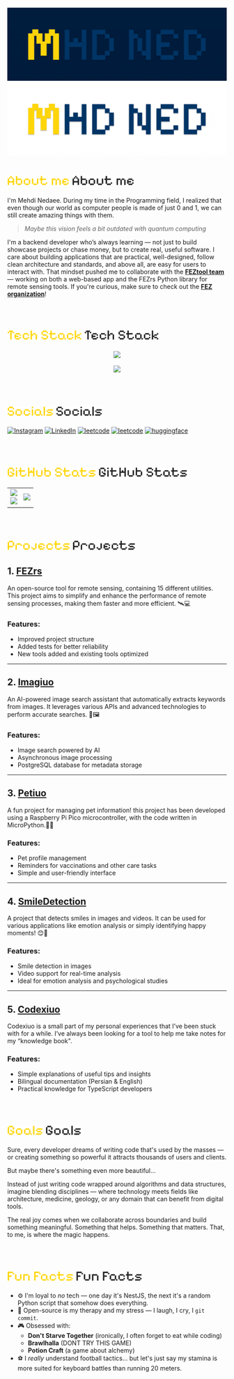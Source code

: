 ![Alt Text](./images/GitHubHeaderBanner.gif#gh-dark-mode-only) ![Alt Text](./images/GitHubHeaderBanner-light.gif#gh-light-mode-only)

# ![About me](./images/titles/About%20me-dark.png#gh-dark-mode-only) ![About me](./images/titles/About%20me-light.png#gh-light-mode-only)

I'm Mehdi Nedaee. During my time in the Programming field, I realized that even though our world as computer people is made of just 0 and 1, we can still create amazing things with them.
</br>

> _Maybe this vision feels a bit outdated with quantum computing_

I'm a backend developer who’s always learning — not just to build showcase projects or chase money, but to create real, useful software.
I care about building applications that are practical, well-designed, follow clean architecture and standards, and above all, are easy for users to interact with. That mindset pushed me to collaborate with the <a href="https://github.com/FEZtool-team">**FEZtool team**</a> — working on both a web-based app and the FEZrs Python library for remote sensing tools.
If you're curious, make sure to check out the <a href="https://github.com/FEZtool-team">**FEZ organization**</a>!

</br>

# ![Alt Text](./images/titles/Tech%20Stack-dark.png#gh-dark-mode-only) ![About me](./images/titles/Tech%20Stack-light.png#gh-light-mode-only)

<p align="center">
  <a href="https://skillicons.dev">
    <img src="https://skillicons.dev/icons?i=nodejs,js,ts,expressjs,nest,jest,npm,php,mongodb,mysql" />
  </a>
</p>
<p align="center">
  <a href="https://skillicons.dev">
    <img src="https://skillicons.dev/icons?i=python,fastapi,postgres,wordpress,raspberrypi,css,redis,git,figma,html" />
  </a>
</p>

</br>

# ![Alt Text](./images/titles/Socials-dark.png#gh-dark-mode-only) ![About me](./images/titles/Socials-light.png#gh-light-mode-only)

[![Instagram](https://img.shields.io/badge/Instagram-%23E4405F.svg?logo=Instagram&logoColor=white)](https://instagram.com/mehtiuo)
[![LinkedIn](https://img.shields.io/badge/LinkedIn-%230077B5.svg?logo=linkedin&logoColor=white)](https://linkedin.com/in/mahdi-nedaee-232168242/)
[![leetcode](https://img.shields.io/badge/Leet-Code-brown?logo=leetcode)](https://leetcode.com/u/Mehtiuo/)
[![leetcode](https://img.shields.io/static/v1?label=ORCID&message=0009-0001-0357-6019&color=green&style=flat&logo=orcid)](https://orcid.org/0009-0001-0357-6019)
[![huggingface](https://img.shields.io/badge/Hugging%20-Face-FF7A8C?logo=huggingface)](https://huggingface.co/Mehtiuo)

</br>

# ![Alt Text](./images/titles/GitHub%20Stats-dark.png#gh-dark-mode-only) ![About me](./images/titles/GitHub%20Stats-light.png#gh-light-mode-only)

<table>
  <tr>
    <td>
      <img src="https://github-readme-stats.vercel.app/api/pin/?username=FEZtool-team&repo=FEZrs&theme=gruvbox&title_color=FFD60A&text_color=FFFFFF&bg_color=001D3D&locale=en&ring_color=FFD60A&icon_color=FFFFFF" />
      <br/>
      <img src="https://github-readme-stats.vercel.app/api?username=mhdned&theme=gruvbox&title_color=FFD60A&text_color=FFFFFF&bg_color=001D3D&locale=en&card_width=500&ring_color=FFD60A" />
    </td>
    <td>
      <img src="https://github-readme-stats.vercel.app/api/top-langs/?username=mhdned&layout=donut-vertical&theme=gruvbox&title_color=FFD60A&text_color=FFFFFF&bg_color=001D3D&locale=en&ring_color=FFD60A" />
    </td>
  </tr>
</table>

</br>

# ![Alt Text](./images/titles/Projects-dark.png#gh-dark-mode-only) ![About me](./images/titles/Projects-light.png#gh-light-mode-only)

## 1. [FEZrs](https://github.com/FEZtool-team/FEZrs)

An open-source tool for remote sensing, containing 15 different utilities. This project aims to simplify and enhance the performance of remote sensing processes, making them faster and more efficient. 🛰️💻

### Features:

- Improved project structure
- Added tests for better reliability
- New tools added and existing tools optimized

---

## 2. [Imagiuo](https://github.com/mhdned/Imagiuo)

An AI-powered image search assistant that automatically extracts keywords from images. It leverages various APIs and advanced technologies to perform accurate searches. 🤖🖼️

### Features:

- Image search powered by AI
- Asynchronous image processing
- PostgreSQL database for metadata storage

---

## 3. [Petiuo](https://github.com/mhdned/Petiuo)

A fun project for managing pet information! this project has been developed using a Raspberry Pi Pico microcontroller, with the code written in MicroPython.🐶🐱

### Features:

- Pet profile management
- Reminders for vaccinations and other care tasks
- Simple and user-friendly interface

---

## 4. [SmileDetection](https://github.com/mhdned/SmileDetection)

A project that detects smiles in images and videos. It can be used for various applications like emotion analysis or simply identifying happy moments! 😊📸

### Features:

- Smile detection in images
- Video support for real-time analysis
- Ideal for emotion analysis and psychological studies

---

## 5. [Codexiuo](https://github.com/mhdned/Codexiuo)

Codexiuo is a small part of my personal experiences that I’ve been stuck with for a while. I’ve always been looking for a tool to help me take notes for my “knowledge book".

### Features:

- Simple explanations of useful tips and insights
- Bilingual documentation (Persian & English)
- Practical knowledge for TypeScript developers

</br>

# ![Alt Text](./images/titles/Goals-dark.png#gh-dark-mode-only) ![About me](./images/titles/Goals-light.png#gh-light-mode-only)

Sure, every developer dreams of writing code that's used by the masses — or creating something so powerful it attracts thousands of users and clients.

But maybe there's something even more beautiful...

Instead of just writing code wrapped around algorithms and data structures, imagine blending disciplines — where technology meets fields like architecture, medicine, geology, or any domain that can benefit from digital tools.

The real joy comes when we collaborate across boundaries and build something meaningful. Something that helps. Something that matters. That, to me, is where the magic happens.

</br>

# ![Alt Text](./images/titles/Fun%20Facts-dark.png#gh-dark-mode-only) ![About me](./images/titles/Fun%20Facts-light.png#gh-light-mode-only)

- ⚙️ I'm loyal to _no_ tech — one day it's NestJS, the next it's a random Python script that somehow does everything.
- 🧠 Open-source is my therapy and my stress — I laugh, I cry, I `git commit`.
- 🎮 Obsessed with:
  - **Don't Starve Together** (ironically, I often forget to eat while coding)
  - **Brawlhalla** (DONT TRY THIS GAME)
  - **Potion Craft** (a game about alchemy)
- ⚽️ I _really_ understand football tactics... but let's just say my stamina is more suited for keyboard battles than running 20 meters.

</br>
